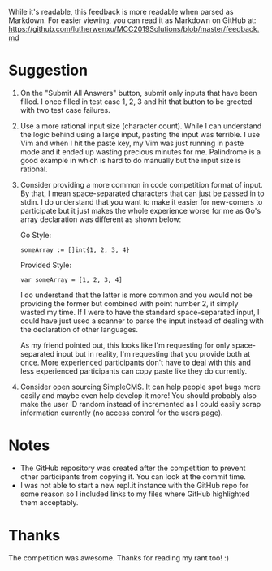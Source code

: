 While it's readable, this feedback is more readable when parsed as Markdown.
For easier viewing, you can read it as Markdown on GitHub at: https://github.com/lutherwenxu/MCC2019Solutions/blob/master/feedback.md

# Suggestion
1. On the "Submit All Answers" button, submit only inputs that have been filled. I once filled in test case 1, 2, 3 and hit that button to be greeted with two test case failures.
2. Use a more rational input size (character count). While I can understand the logic behind using a large input, pasting the input was terrible. I use Vim and when I hit the paste key, my Vim was just running in paste mode and it ended up wasting precious minutes for me. Palindrome is a good example in which is hard to do manually but the input size is rational.
3. Consider providing a more common in code competition format of input. By that, I mean space-separated characters that can just be passed in to stdin. I do understand that you want to make it easier for new-comers to participate but it just makes the whole experience worse for me as Go's array declaration was different as shown below:

    Go Style:
    ```
    someArray := []int{1, 2, 3, 4}
    ```
    Provided Style:
    ```
    var someArray = [1, 2, 3, 4]
    ```

    I do understand that the latter is more common and you would not be providing the former but combined with point number 2, it simply wasted my time. If I were to have the standard space-separated input, I could have just used a scanner to parse the input instead of dealing with the declaration of other languages.

    As my friend pointed out, this looks like I'm requesting for only space-separated input but in reality, I'm requesting that you provide both at once. More experienced participants don't have to deal with this and less experienced participants can copy paste like they do currently.
5. Consider open sourcing SimpleCMS. It can help people spot bugs more easily and maybe even help develop it more! You should probably also make the user ID random instead of incremented as I could easily scrap information currently (no access control for the users page).

# Notes
* The GitHub repository was created after the competition to prevent other participants from copying it. You can look at the commit time.
* I was not able to start a new repl.it instance with the GitHub repo for some reason so I included links to my files where GitHub highlighted them acceptably.

# Thanks
The competition was awesome. Thanks for reading my rant too! :)

